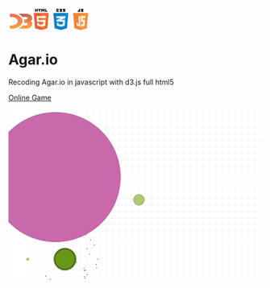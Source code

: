 <img src="./images/d3.png" width="50"><img src="./images/html.png" width="108">
# Agar.io
Recoding Agar.io in javascript with d3.js full html5

[Online Game](http://weoohh.com/agar)

<img src="./images/img1.png">
